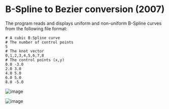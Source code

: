 # B-Spline to Bezier conversion (2007)

The program reads and displays uniform and non-uniform B-Spline curves from the following file format:

```
# A cubic B-Spline curve
# The number of control points
5
# The knot vector
0,1,2,3,4,5,6,7,8
# The control points (x,y)
0.0 -3.0
2.0 3.0
4.0 5.0
6.0 5.0
8.0 -5.0
```

![image](https://user-images.githubusercontent.com/4311278/165717548-a8b33357-a3c9-4df2-a672-2c4a2a3d20c3.png)

![image](https://user-images.githubusercontent.com/4311278/165717488-66fe4295-ca4d-44ee-bf49-22f91f8c662b.png)
